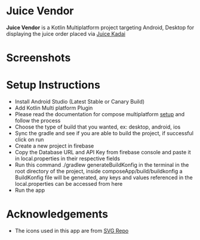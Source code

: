 # Juice Vendor

**Juice Vendor** is a Kotlin Multiplatform project targeting Android, Desktop for displaying the juice order placed via [Juice Kadai](https://github.com/dinesh-thiyagarajan/Juice-Kadai)

# Screenshots



# Setup Instructions

- Install Android Studio (Latest Stable or Canary Build)
- Add Kotlin Multi platform Plugin
- Please read the documentation for compose multiplatform [setup](https://www.jetbrains.com/help/kotlin-multiplatform-dev/compose-multiplatform-setup.html) and follow the process
- Choose the type of build that you wanted, ex: desktop, android, ios
- Sync the gradle and see if you are able to build the project, if successful click on run
- Create a new project in firebase
- Copy the Database URL and API Key from firebase console and paste it in local.properties in their respective fields
- Run this command ./gradlew generateBuildKonfig in the terminal in the root directory of the project, inside composeApp/build/buildkonfig a BuildKonfig file will be generated, any keys and values referenced in the local.properties can be accessed from here
- Run the app

# Acknowledgements

- The icons used in this app are from [SVG Repo](https://www.svgrepo.com)
  
